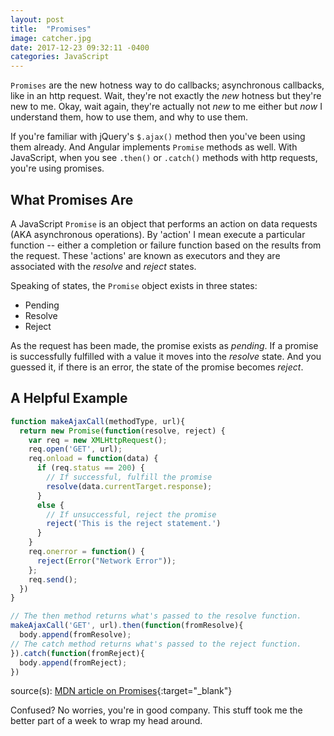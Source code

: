 ```yaml
---
layout: post
title:  "Promises"
image: catcher.jpg
date: 2017-12-23 09:32:11 -0400
categories: JavaScript
---
```

`Promises` are the new hotness way to do callbacks; asynchronous callbacks, like in an http request. Wait, they're not exactly  the _new_ hotness but they're new to me. Okay, wait again, they're actually not _new_ to me either but _now_ I understand them, how to use them, and why to use them.

If you're familiar with jQuery's `$.ajax()` method then you've been using them already. And Angular implements `Promise` methods as well. With JavaScript, when you see `.then()` or `.catch()` methods with http requests, you're using promises.

## What Promises Are

A JavaScript `Promise` is an object that performs an action on data requests (AKA asynchronous operations). By 'action' I mean execute a particular function -- either a completion or failure function based on the results from the request. These 'actions' are known as executors and they are associated with the _resolve_ and _reject_ states. 

Speaking of states, the `Promise` object exists in three states:

- Pending
- Resolve
- Reject

As the request has been made, the promise exists as _pending_. If a promise is successfully fulfilled with a value it moves into the _resolve_ state. And you guessed it, if there is an error, the state of the promise becomes _reject_.

## A Helpful Example

```javascript
function makeAjaxCall(methodType, url){
  return new Promise(function(resolve, reject) {
    var req = new XMLHttpRequest();
    req.open('GET', url);
    req.onload = function(data) {
      if (req.status == 200) {
        // If successful, fulfill the promise
        resolve(data.currentTarget.response);
      }
      else {
        // If unsuccessful, reject the promise
        reject('This is the reject statement.')
      }
    }
    req.onerror = function() {
      reject(Error("Network Error"));
    };
    req.send();
  })
}

// The then method returns what's passed to the resolve function.
makeAjaxCall('GET', url).then(function(fromResolve){
  body.append(fromResolve);
// The catch method returns what's passed to the reject function.
}).catch(function(fromReject){
  body.append(fromReject);
})
```

source(s):
[MDN article on Promises](https://developer.mozilla.org/en-US/docs/Web/JavaScript/Reference/Global_Objects/Promise){:target="_blank"}

Confused? No worries, you're in good company. This stuff took me the better part of a week to wrap my head around.

